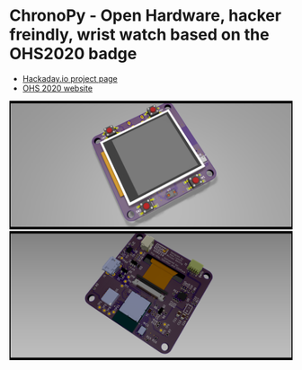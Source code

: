 # ChronoPy - Open Hardware, hacker freindly, wrist watch based on the OHS2020 badge
* [Hackaday.io project page](https://hackaday.io/project/168483-open-hardware-summit-2020-badge)
* [OHS 2020 website](http://2020.oshwa.org/)

![Badge top](/renders/badge-01.png)
![Badge bot](/renders/badge-02.png)
